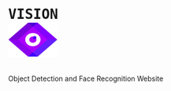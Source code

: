# <pre>VISION    <img src="https://github.com/Rohan-Redd/Vision/blob/main/Static/img/fav.png" width="100" height="70"> </pre>
Object Detection and Face Recognition Website
